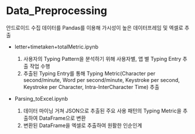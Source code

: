 # Data_Preprocessing
안드로이드 수집 데이터를 Pandas를 이용해 가시성이 높은 데이터프레임 및 엑셀로 추출

- letter+timetaken+totalMetric.ipynb
  1. 사용자의 Typing Pattern을 분석하기 위해 사용자별, 앱 별 Typing Entry 추출 작업 수행
  2. 추출된 Typing Entry를 통해 Typing Metric(Character per second/minute, Word per second/minute, Keystroke per second, Keystroke per Character, Intra-InterCharacter Time) 추출
 
- Parsing_toExcel.ipynb
  1. 데이터 마이닝 거쳐 JSON으로 추출된 주요 사용 패턴의 Typing Metric을 추출하여 DataFrame으로 변환
  2. 변환된 DataFrame을 엑셀로 추출하여 원활한 인순인계
